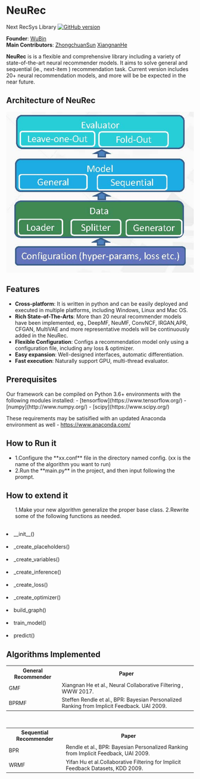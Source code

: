 # NeuRec
Next RecSys Library
[![GitHub version](https://badge.fury.io/gh/wubinzzu%2FNeuRec.svg)](https://badge.fury.io/gh/wubinzzu%2FNeuRec)

**Founder**: [WuBin]( https://github.com/wubinzzu)<br>
**Main Contributors**: [ZhongchuanSun](https://github.com/ZhongchuanSun) [XiangnanHe](https://github.com/hexiangnan) 

**NeuRec** is is a flexible and comprehensive library including a variety of state-of-the-art neural recommender models. It aims to solve general and sequential (ie., next-item ) recommendation task. Current version includes 20+ neural recommendation models, and more will be be expected in the near future.

<h2>Architecture of NeuRec</h2>

![Architecture](architecture.jpg?raw=true "Title") 

<h2>Features</h2>
<ul>
<li><b>Cross-platform</b>: It is written in python and can be easily deployed and executed in multiple platforms, including Windows, Linux and Mac OS.</li>
  
<li><b>Rich State-of-The-Arts</b>: More than 20 neural recommender models have been implemented, eg., DeepMF, NeuMF, ConvNCF, IRGAN,APR, CFGAN, MultiVAE and more representative models will be continuously added in the NeuRec.
  
<li><b>Flexible Configuration</b>: Configs a recommendation model only using a configuration file, including any loss & optimizer.</li>

<li><b>Easy expansion</b>: Well-designed interfaces, automatic differentiation.</li>
<li><b>Fast execution</b>: Naturally support GPU, multi-thread evaluator. </li>
</ul>

<h2>Prerequisites</h2>
Our framework can be compiled on Python 3.6+ environments with the following modules installed:
- [tensorflow](https://www.tensorflow.org/)
- [numpy](http://www.numpy.org/)
- [scipy](https://www.scipy.org/)

These requirements may be satisified with an updated Anaconda environment as well - https://www.anaconda.com/

<h2>How to Run it</h2>
<ul>
<li>1.Configure the **xx.conf** file in the directory named config. (xx is the name of the algorithm you want to run)</li>
<li>2.Run the **main.py** in the project, and then input following the prompt.</li>
</ul>

<h2>How to extend it</h2>
<ul>
1.Make your new algorithm generalize the proper base class.
2.Rewrite some of the following functions as needed.
</ul>
 &nbsp;&nbsp;&nbsp;&nbsp;&nbsp;&nbsp;&nbsp;&nbsp;&nbsp;&nbsp;<li> __init__()</li>
 &nbsp;&nbsp;&nbsp;&nbsp;&nbsp;&nbsp;&nbsp;&nbsp;&nbsp;&nbsp;<li> _create_placeholders()</li>
 &nbsp;&nbsp;&nbsp;&nbsp;&nbsp;&nbsp;&nbsp;&nbsp;&nbsp;&nbsp;<li> _create_variables()</li>
 &nbsp;&nbsp;&nbsp;&nbsp;&nbsp;&nbsp;&nbsp;&nbsp;&nbsp;&nbsp;<li> _create_inference()</li>
 &nbsp;&nbsp;&nbsp;&nbsp;&nbsp;&nbsp;&nbsp;&nbsp;&nbsp;&nbsp;<li> _create_loss()</li>
 &nbsp;&nbsp;&nbsp;&nbsp;&nbsp;&nbsp;&nbsp;&nbsp;&nbsp;&nbsp;<li> _create_optimizer()</li>
 &nbsp;&nbsp;&nbsp;&nbsp;&nbsp;&nbsp;&nbsp;&nbsp;&nbsp;&nbsp;<li> build_graph()</li>
 &nbsp;&nbsp;&nbsp;&nbsp;&nbsp;&nbsp;&nbsp;&nbsp;&nbsp;&nbsp;<li> train_model()</li>
  &nbsp;&nbsp;&nbsp;&nbsp;&nbsp;&nbsp;&nbsp;&nbsp;&nbsp;&nbsp;<li>predict()</li>

<h2>Algorithms Implemented</h2>
<div>

 <table class="table table-hover table-bordered">
  <tr>
		<th>General Recommender</th>
		<th>Paper</th>
  </tr>
  <tr>
	<td scope="row">GMF</td>
    <td>Xiangnan He et al., Neural Collaborative Filtering , WWW 2017.<br>
    </td>
  </tr>
  <tr>
    <td scope="row">BPRMF</td>
    <td>	Steffen Rendle et al., BPR: Bayesian Personalized Ranking from Implicit Feedback. UAI 2009.
     </td>
  </tr> 
  </table>

  </br>
  <table class="table table-hover table-bordered">
  <tr>
		<th>Sequential Recommender</th>
		<th>Paper</th>
   </tr>
  <tr>
	<td scope="row">BPR</td>
    <td>Rendle et al., BPR: Bayesian Personalized Ranking from Implicit Feedback, UAI 2009.<br>
    </td>
  </tr>
    <tr>
    <td scope="row">WRMF</td>
    <td>Yifan Hu et al.Collaborative Filtering for Implicit Feedback Datasets, KDD 2009.
     </td>
  </tr>
  </table>
</div>


